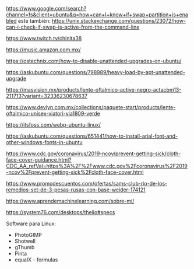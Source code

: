 


https://www.google.com/search?channel=fs&client=ubuntu&q=how+can+I+know+if+swap+partition+is+enabled
este también:
https://unix.stackexchange.com/questions/23072/how-can-i-check-if-swap-is-active-from-the-command-line

https://www.twitch.tv/chinita38

https://music.amazon.com.mx/

https://ostechnix.com/how-to-disable-unattended-upgrades-on-ubuntu/

https://askubuntu.com/questions/798989/heavy-load-by-apt-unattended-upgrade

https://masvision.mx/products/lente-oftalmico-active-negro-actacbm13-211713?variant=32336230678637

https://www.devlyn.com.mx/collections/paquete-start/products/lente-oftalmico-unisex-viatori-via1809-verde

https://itsfoss.com/webp-ubuntu-linux/

https://askubuntu.com/questions/651441/how-to-install-arial-font-and-other-windows-fonts-in-ubuntu

https://www.cdc.gov/coronavirus/2019-ncov/prevent-getting-sick/cloth-face-cover-guidance.html?CDC_AA_refVal=https%3A%2F%2Fwww.cdc.gov%2Fcoronavirus%2F2019-ncov%2Fprevent-getting-sick%2Fcloth-face-cover.html

https://www.promodescuentos.com/ofertas/sams-club-rio-de-los-remedios-set-de-3-pesas-rusas-con-base-weider-174121

https://www.aprendemachinelearning.com/sobre-mi/

https://system76.com/desktops/thelio#specs

Software para Linux:
- PhotoGIMP
- Shotwell
- gThumb
- Pinta
- equalX - formulas




